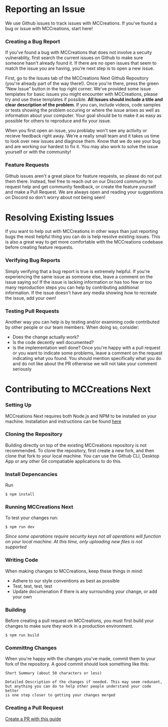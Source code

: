 # Reporting an Issue
We use Github issues to track issues with MCCreations. If you've found a bug or issue with MCCreations, start here!
### Creating a Bug Report
If you've found a bug with MCCreations that does not involve a secuity vulnerablity, first search the current issues on Github to make sure someone hasn't already found it. If there are no open issues that seem to match the issue you are having, you're next step is to open a new issue. 

First, go to the Issues tab of the MCCreations Next Github Repository (you're already part of the way there!). Once you're there, press the green "New Issue" button in the top right corner. We've provided some issue templates for basic issues you might encounter with MCCreations, please try and use these templates if possible. **All Issues should include a title and clear description of the problem**. If you can, include videos, code samples or tests showing the problem occuring or where the issue arises as well as information about your computer. Your goal should be to make it as easy as possible for others to reproduce and fix your issue.

When you first open an issue, you problaby won't see any activity or recieve feedback right away. We're a really small team and it takes us time to look over new issues and diagnose them. Know that we do see your bug and are working our hardest to fix it. You may also work to solve the issue yourself or with the community!

### Feature Requests
Github issues aren't a great place for feature requests, so please do not put them there. Instead, feel free to reach out on our Discord community to request help and get community feedback, or create the feature yourself and make a Pull Request. We are always open and reading your suggestions on Discord so don't worry about not being seen!

# Resolving Existing Issues
If you want to help out with MCCreations in other ways than just reporting bugs the most helpful thing you can do is help resolve existing issues. This is also a great way to get more comfortable with the MCCreations codebase before creating feature requests.
### Verifying Bug Reports
Simply verifying that a bug report is true is extremely helpful. If you're experiencing the same issue as someone else, leave a comment on the issue saying so! If the issue is lacking information or has too few or too many reproduction steps you can help by contributing additional information. If the issue doesn't have any media showing how to recreate the issue, add your own!

### Testing Pull Requests
Another way you can help is by testing and/or examining code contributed by other people or our team members. When doing so, consider:
- Does the change actually work?
- Is the code decently well documented?
- Is the implementation well done?
Once you're happy with a pull request or you want to indicate some problems, leave a comment on the request indicating what you found. You should mention specifically what you do and do not like about the PR otherwise we will not take your comment seriously

# Contributing to MCCreations Next
### Setting Up
MCCreations Next requires both Node.js and NPM to be installed on your machine. Installation and instructions can be found [here](https://nodejs.org/en)

### Cloning the Repository
Building directly on top of the existing MCCreations repository is not recommended. To clone the repository, first create a new fork, and then clone that fork to your local machine. You can use the Github CLI, Desktop App or any other Git compatiable applications to do this.

### Install Depencancies
Run 
```
$ npm install
```

### Running MCCreations Next
To test your changes run:
```
$ npm run dev
 ```
*Since some operations require security keys not all operations will function on your local machine. At this time, only uploading new files is not supported*

### Writing Code
When making changes to MCCreations, keep these things in mind:
- Adhere to our style conventions as best as possible
- Test, test, test, test
- Update documenation if there is any surrounding your change, or add your own

### Building
Before creating a pull request on MCCreations, you must first build your changes to make sure they work in a production environment.
```
$ npm run build
```

### Committng Changes
When you're happy with the changes you've made, commit them to your fork of the repository. A good commit should look something like this:
```
Short Summary (about 50 characters or less)

Detailed Description of the changes if needed. This may seem redunant,
but anything you can do to help other people understand your code better
is one step closer to getting your changes merged
```
### Creating a Pull Request
[Create a PR with this guide](https://docs.github.com/en/pull-requests/collaborating-with-pull-requests/proposing-changes-to-your-work-with-pull-requests/creating-a-pull-request-from-a-fork)




